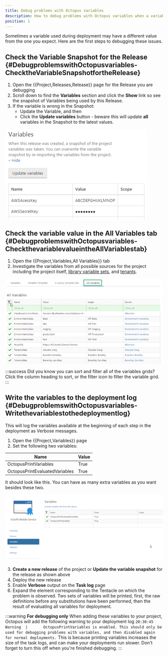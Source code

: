 ```yaml
---
title: Debug problems with Octopus variables
description: How to debug problems with Octopus variables when a variable used during a deploying is different thatn the one you expect.
position: 1
---
```


Sometimes a variable used during deployment may have a different value from the one you expect. Here are the first steps to debugging these issues.

## Check the Variable Snapshot for the Release {#DebugproblemswithOctopusvariables-ChecktheVariableSnapshotfortheRelease}

1. Open the {{Project,Releases,Release}} page for the Release you are debugging
2. Scroll down to find the **Variables** section and click the **Show** link so see the snapshot of Variables being used by this Release.
3. If the variable is wrong in the Snapshot:
    * Update the Variable, and then
    * Click the **Update variables** button - beware this will update **all** variables in the Snapshot to the latest values.

![](/docs/images/3048145/3278466.png)

## Check the variable value in the All Variables tab {#DebugproblemswithOctopusvariables-CheckthevariablevalueintheAllVariablestab}

1. Open the {{Project,Variables,All Variables}} tab
2. Investigate the variables from all possible sources for the project including the project itself, [library variable sets](/docs/deployment-process/variables/library-variable-sets.md), and [tenants](/docs/deploying-applications/multi-tenant-deployments/index.md).

![](/docs/images/3048145/5865680.png "width=500")

:::success
Did you know you can sort and filter all of the variables grids? Click the column heading to sort, or the filter icon to filter the variable grid.
:::

## Write the variables to the deployment log {#DebugproblemswithOctopusvariables-Writethevariablestothedeploymentlog}

This will log the variables available at the beginning of each step in the deployment as Verbose messages.

1. Open the {{Project,Variables}} page
2. Set the following two variables:

| Name | Value |
| --- | --- |
| OctopusPrintVariables | True |
| OctopusPrintEvaluatedVariables | True |

It should look like this. You can have as many extra variables as you want besides these two.

![](/docs/images/3048145/3278087.png "width=500")

3. **Create a new release** of the project or **Update the variable snapshot** for the release as shown above
4. Deploy the new release
5. Enable **Verbose** output on the **Task log** page
6. Expand the element corresponding to the Tentacle on which the problem is observed. Two sets of variables will be printed, first, the raw definitions before any substitutions have been performed, then the result of evaluating all variables for deployment.

:::warning
**For debugging only**
When adding these variables to your project, Octopus will add the following warning to your deployment log
`20:30:45   Warning  |       OctopusPrintVariables is enabled. This should only be used for debugging problems with variables, and then disabled again for normal deployments.`
This is because printing variables increases the size of the task logs, and can make your deployments run slower. Don't forget to turn this off when you're finished debugging.
:::
